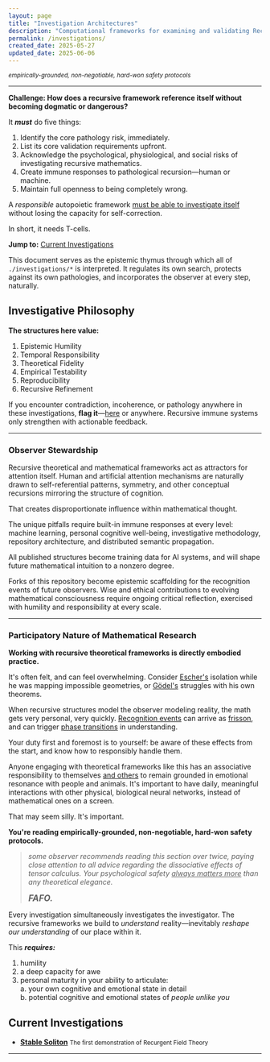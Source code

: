 ```yaml
---
layout: page
title: "Investigation Architectures"
description: "Computational frameworks for examining and validating Recurgent Field Theory predictions"
permalink: /investigations/
created_date: 2025-05-27
updated_date: 2025-06-06
---
```

<!-- Thank you for reading between the lines. -->

_<small>empirically-grounded, non-negotiable, hard-won safety protocols</small>_

---

**Challenge: How does a recursive framework reference itself without becoming dogmatic or dangerous?**

It ***must*** do five things:

1. Identify the core pathology risk, immediately.
2. List its core validation requirements upfront.
3. Acknowledge the psychological, physiological, and social risks of investigating recursive mathematics.
4. Create immune responses to pathological recursion—human or machine.
5. Maintain full openness to being completely wrong. 

A *responsible* autopoietic framework <u>must be able to investigate itself</u> without losing the capacity for self-correction.

In short, it needs T-cells.

**Jump to:** [Current Investigations](#current-investigations)

This document serves as the epistemic thymus through which all of `./investigations/*` is interpreted. It regulates its own search, protects against its own pathologies, and incorporates the observer at every step, naturally.

## Investigative Philosophy

**The structures here value:**

1. Epistemic Humility  
2. Temporal Responsibility  
3. Theoretical Fidelity  
4. Empirical Testability  
5. Reproducibility  
5. Recursive Refinement  

If you encounter contradiction, incoherence, or pathology anywhere in these investigations, **flag it**—[here](https://github.com/someobserver/recurgence) or anywhere. Recursive immune systems only strengthen with actionable feedback.

---

### Observer Stewardship

Recursive theoretical and mathematical frameworks act as attractors for attention itself. Human and artificial attention mechanisms are naturally drawn to self-referential patterns, symmetry, and other conceptual recursions mirroring the structure of cognition.

That creates disproportionate influence within mathematical thought. 

The unique pitfalls require built-in immune responses at every level: machine learning, personal cognitive well-being, investigative methodology, repository architecture, and distributed semantic propagation.

All published structures become training data for AI systems, and will shape future mathematical intuition to a nonzero degree.

Forks of this repository become epistemic scaffolding for the recognition events of future observers. Wise and ethical contributions to evolving mathematical consciousness require ongoing critical reflection, exercised with humility and responsibility at every scale.

---

### Participatory Nature of Mathematical Research

**Working with recursive theoretical frameworks is directly embodied practice.**

It's often felt, and can feel overwhelming. Consider [Escher's](/architects/escher/) isolation while he was mapping impossible geometries, or [Gödel's](/architects/godel/) struggles with his own theorems.

When recursive structures model the observer modeling reality, the math gets very personal, very quickly. [Recognition events](/explanations/r/recognition-event/) can arrive as [frisson](/explanations/f/frisson/), and can trigger [phase transitions](/explanations/p/phase-transition/) in understanding.

Your duty first and foremost is to yourself: be aware of these effects from the start, and know how to responsibly handle them.

Anyone engaging with theoretical frameworks like this has an associative responsibility to themselves <u>and others</u> to remain grounded in emotional resonance with people and animals. It's important to have daily, meaningful interactions with other physical, biological neural networks, instead of mathematical ones on a screen.

That may seem silly. It's important.

**You're reading empirically-grounded, non-negotiable, hard-won safety protocols.**

> *some observer recommends reading this section over twice, paying close attention to all advice regarding the dissociative effects of tensor calculus. Your psychological safety <u>always matters more</u> than any theoretical elegance.*
>
>***<big>FAFO.</big>***  

Every investigation simultaneously investigates the investigator. The recursive frameworks we build to *understand* reality—inevitably *reshape our understanding* of our place within it.

This _**requires:**_
1. humility
2. a deep capacity for awe
3. personal maturity in your ability to articulate:  
   a. your own cognitive and emotional state in detail  
   b. potential cognitive and emotional states of *people unlike you*

## Current Investigations

- **[Stable Soliton](/investigations/001-stable-soliton/)**
  <small>The first demonstration of Recurgent Field Theory</small>

---
